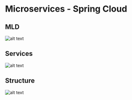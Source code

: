 # Microservices - Spring Cloud

## MLD
![alt text](https://github.com/Medomane/Demo/tree/main/Services/mld.png?raw=true)

## Services
![alt text](https://github.com/Medomane/Demo/tree/main/Services/mld-services.png?raw=true)

## Structure
![alt text](https://github.com/Medomane/Demo/tree/main/Services/structure.png?raw=true)
